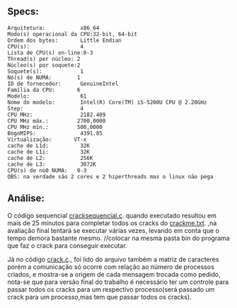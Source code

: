 ## Specs:

    Arquitetura:           x86_64
    Modo(s) operacional da CPU:32-bit, 64-bit
    Ordem dos bytes:       Little Endian
    CPU(s):                4
    Lista de CPU(s) on-line:0-3
    Thread(s) per núcleo: 2
    Núcleo(s) por soquete:2
    Soquete(s):            1
    Nó(s) de NUMA:        1
    ID de fornecedor:      GenuineIntel
    Família da CPU:       6
    Modelo:                61
    Nome do modelo:        Intel(R) Core(TM) i5-5200U CPU @ 2.20GHz
    Step:                  4
    CPU MHz:               2182.409
    CPU MHz máx.:         2700,0000
    CPU MHz mín.:         500,0000
    BogoMIPS:              4391.85
    Virtualização:       VT-x
    cache de L1d:          32K
    cache de L1i:          32K
    cache de L2:           256K
    cache de L3:           3072K
    CPU(s) de nó0 NUMA:   0-3
    OBS: na verdade são 2 cores e 2 hiperthreads mas o linux não pega



## Análise:

O código sequencial [cracksequencial.c](cracksequencial.c). quando executado resultou em mais de 25 minutos para completar todos os cracks do [crackme.txt](crackme.txt).
,na avaliação final tentará se executar várias vezes, levando em conta que o tempo demora bastante mesmo.
//colocar na mesma pasta bin do programa que faz o crack para conseguir executar.

Já no código [crack.c](crack.c)., foi lido do arquivo também a matriz de caracteres porém a comunicação só ocorre com relação
ao número de processos criados, e mostra-se a origem de cada mensagem trocada como pedido, nota-se que para versão
final do trabalho é necessário ter um controle para passar todos os cracks para um respectivo processo(será passado um crack para um processo,mas tem que passar todos os cracks).

